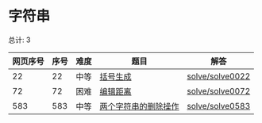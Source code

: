 # 字符串

<!--- table -->

总计: 3

| 网页序号 | 序号 | 难度 | 题目                                                                                       | 解答                                  |
| -------- | ---- | ---- | ------------------------------------------------------------------------------------------ | ------------------------------------- |
| 22       | 22   | 中等 | [括号生成](https://leetcode-cn.com/problems/generate-parentheses/)                         | [solve/solve0022](../solve/solve0022) |
| 72       | 72   | 困难 | [编辑距离](https://leetcode-cn.com/problems/edit-distance/)                                | [solve/solve0072](../solve/solve0072) |
| 583      | 583  | 中等 | [两个字符串的删除操作](https://leetcode-cn.com/problems/delete-operation-for-two-strings/) | [solve/solve0583](../solve/solve0583) |
